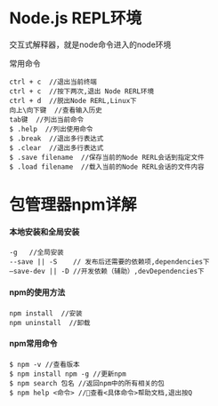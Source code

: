 # Node.js REPL环境
交互式解释器，就是node命令进入的node环境

常用命令
```
ctrl + c  //退出当前终端
ctrl + c  //按下两次,退出 Node RERL环境
ctrl + d  //脱出Node RERL,Linux下
向上\向下键  //查看输入历史
tab键  //列出当前命令
$ .help  //列出使用命令
$ .break  //退出多行表达式
$ .clear  //退出多行表达式
$ .save filename  //保存当前的Node RERL会话到指定文件
$ .load filename  //载入当前的Node RERL会话的文件内容
```

# 包管理器npm详解
#### 本地安装和全局安装
```
-g   //全局安装
--save || -S    // 发布后还需要的依赖项,dependencies下
–save-dev || -D //开发依赖（辅助）,devDependencies下
```
#### npm的使用方法
```
npm install  //安装
npm uninstall  //卸载
```
#### npm常用命令
```
$ npm -v //查看版本
$ npm install npm -g //更新npm
$ npm search 包名 //返回npm中的所有相关的包
$ npm help <命令> //查看<具体命令>帮助文档,退出按Q
```